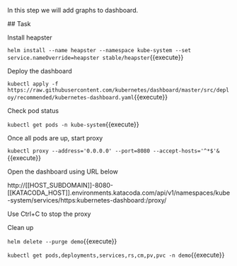 In this step we will add graphs to dashboard.

## Task

Install heapster

`helm install --name heapster --namespace kube-system --set service.nameOverride=heapster stable/heapster`{{execute}}

Deploy the dashboard

`kubectl apply -f https://raw.githubusercontent.com/kubernetes/dashboard/master/src/deploy/recommended/kubernetes-dashboard.yaml`{{execute}}

Check pod status

`kubectl get pods -n kube-system`{{execute}}

Once all pods are up, start proxy

`kubectl proxy --address='0.0.0.0' --port=8080 --accept-hosts='^*$'&`{{execute}}

Open the dashboard using URL below

http://[[HOST_SUBDOMAIN]]-8080-[[KATACODA_HOST]].environments.katacoda.com/api/v1/namespaces/kube-system/services/https:kubernetes-dashboard:/proxy/

Use Ctrl+C to stop the proxy

Clean up

`helm delete --purge demo`{{execute}}

`kubectl get pods,deployments,services,rs,cm,pv,pvc -n demo`{{execute}}
